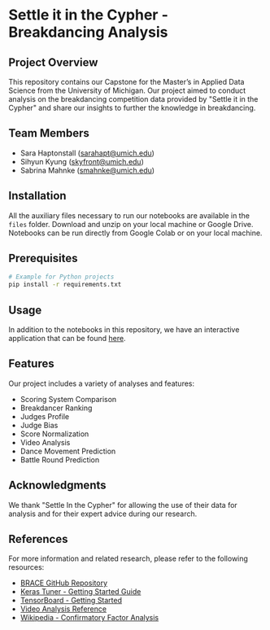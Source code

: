 # Settle it in the Cypher - Breakdancing Analysis

## Project Overview
This repository contains our Capstone for the Master’s in Applied Data Science from the University of Michigan. Our project aimed to conduct analysis on the breakdancing competition data provided by "Settle it in the Cypher" and share our insights to further the knowledge in breakdancing.

## Team Members
- Sara Haptonstall (sarahapt@umich.edu)
- Sihyun Kyung (skyfront@umich.edu)
- Sabrina Mahnke (smahnke@umich.edu)

## Installation
All the auxiliary files necessary to run our notebooks are available in the `files` folder. Download and unzip on your local machine or Google Drive. Notebooks can be run directly from Google Colab or on your local machine.

## Prerequisites
```bash
# Example for Python projects
pip install -r requirements.txt
```
## Usage
In addition to the notebooks in this repository, we have an interactive application that can be found [here](<insert link to streamlit>).

## Features
Our project includes a variety of analyses and features:
- Scoring System Comparison
- Breakdancer Ranking
- Judges Profile
- Judge Bias
- Score Normalization
- Video Analysis
- Dance Movement Prediction
- Battle Round Prediction

## Acknowledgments
We thank "Settle In the Cypher" for allowing the use of their data for analysis and for their expert advice during our research.

## References
For more information and related research, please refer to the following resources:
- [BRACE GitHub Repository](https://github.com/dmoltisanti/brace)
- [Keras Tuner - Getting Started Guide](https://keras.io/guides/keras_tuner/getting_started/)
- [TensorBoard - Getting Started](https://www.tensorflow.org/tensorboard/get_started)
- [Video Analysis Reference](https://www.youtube.com/watch?v=PG4XGqUeYnM)
- [Wikipedia - Confirmatory Factor Analysis](https://en.wikipedia.org/wiki/Confirmatory_factor_analysis)



